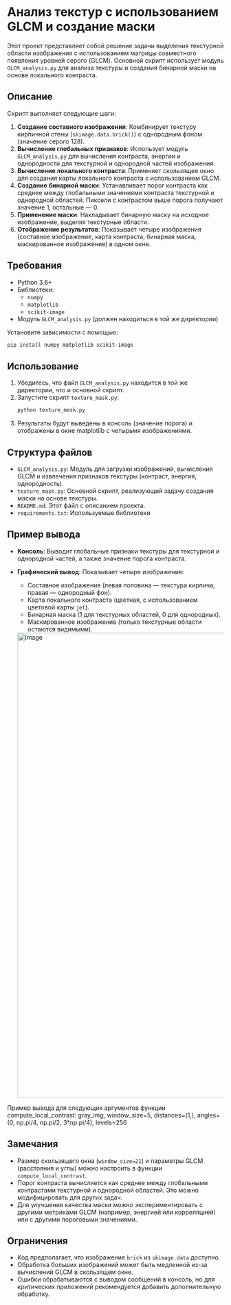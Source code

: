 # Анализ текстур с использованием GLCM и создание маски

Этот проект представляет собой решение задачи выделения текстурной области изображения с использованием матрицы совместного появления уровней серого (GLCM). Основной скрипт использует модуль `GLCM_analysis.py` для анализа текстуры и создания бинарной маски на основе локального контраста.

## Описание

Скрипт выполняет следующие шаги:
1. **Создание составного изображения**: Комбинирует текстуру кирпичной стены (`skimage.data.brick()`) с однородным фоном (значение серого 128).
2. **Вычисление глобальных признаков**: Использует модуль `GLCM_analysis.py` для вычисления контраста, энергии и однородности для текстурной и однородной частей изображения.
3. **Вычисление локального контраста**: Применяет скользящее окно для создания карты локального контраста с использованием GLCM.
4. **Создание бинарной маски**: Устанавливает порог контраста как среднее между глобальными значениями контраста текстурной и однородной областей. Пиксели с контрастом выше порога получают значение 1, остальные — 0.
5. **Применение маски**: Накладывает бинарную маску на исходное изображение, выделяя текстурные области.
6. **Отображение результатов**: Показывает четыре изображения (составное изображение, карта контраста, бинарная маска, маскированное изображение) в одном окне.

## Требования

- Python 3.6+
- Библиотеки:
  - `numpy`
  - `matplotlib`
  - `scikit-image`
- Модуль `GLCM_analysis.py` (должен находиться в той же директории)

Установите зависимости с помощью:
```bash
pip install numpy matplotlib scikit-image
```

## Использование

1. Убедитесь, что файл `GLCM_analysis.py` находится в той же директории, что и основной скрипт.
2. Запустите скрипт `texture_mask.py`:
   ```bash
   python texture_mask.py
   ```
3. Результаты будут выведены в консоль (значение порога) и отображены в окне matplotlib с четырьмя изображениями.

## Структура файлов

- `GLCM_analysis.py`: Модуль для загрузки изображений, вычисления GLCM и извлечения признаков текстуры (контраст, энергия, однородность).
- `texture_mask.py`: Основной скрипт, реализующий задачу создания маски на основе текстуры.
- `README.md`: Этот файл с описанием проекта.
- `requirements.txt`: Используемые библиотеки

## Пример вывода

- **Консоль**: Выводит глобальные признаки текстуры для текстурной и однородной частей, а также значение порога контраста.
- **Графический вывод**: Показывает четыре изображения:
  - Составное изображение (левая половина — текстура кирпича, правая — однородный фон).
  - Карта локального контраста (цветная, с использованием цветовой карты `jet`).
  - Бинарная маска (1 для текстурных областей, 0 для однородных).
  - Маскированное изображение (только текстурные области остаются видимыми).

  <img width="1920" height="1080" alt="image" src="https://github.com/user-attachments/assets/6cc55be3-d4aa-40c5-b8ce-ca13bb60eac8" />
Пример вывода для следующих аргументов функции compute_local_contrast:
  gray_img, window_size=5, distances=(1,), angles=(0, np.pi/4, np.pi/2, 3*np.pi/4), levels=256

## Замечания

- Размер скользящего окна (`window_size=21`) и параметры GLCM (расстояния и углы) можно настроить в функции `compute_local_contrast`.
- Порог контраста вычисляется как среднее между глобальными контрастами текстурной и однородной областей. Это можно модифицировать для других задач.
- Для улучшения качества маски можно экспериментировать с другими метриками GLCM (например, энергией или корреляцией) или с другими пороговыми значениями.

## Ограничения

- Код предполагает, что изображение `brick` из `skimage.data` доступно.
- Обработка больших изображений может быть медленной из-за вычислений GLCM в скользящем окне.
- Ошибки обрабатываются с выводом сообщений в консоль, но для критических приложений рекомендуется добавить дополнительную обработку.
